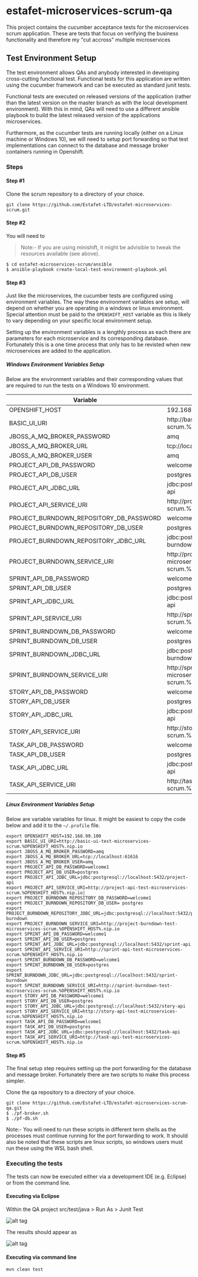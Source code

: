 # estafet-microservices-scrum-qa
This project contains the cucumber acceptance tests for the microservices scrum application. These are tests that focus on verifying the business functionality and therefore my "cut accross" multiple microservices

## Test Environment Setup
The test environment allows QAs and anybody interested in developing cross-cutting functional test. Functional tests for this application are written using the cucumber framework and can be executed as standard junit tests.

Functional tests are executed on released versions of the application (rather than the latest version on the master branch as with the local development environment). With this in mind, QAs will need to use a different ansible playbook to build the latest released version of the applications microservices.

Furthermore, as the cucumber tests are running locally (either on a Linux machine or Windows 10), we will need to setup port forwarding so that test implementations can connect to the database and message broker containers running in Openshift.

### Steps

#### Step #1
Clone the scrum repository to a directory of your choice.

```
git clone https://github.com/Estafet-LTD/estafet-microservices-scrum.git
```

#### Step #2
You will need to 

> Note:- If you are using minishift, it might be advisible to tweak the resources available (see above).

```
$ cd estafet-microservices-scrum/ansible
$ ansible-playbook create-local-test-environment-playbook.yml
```

#### Step #3
Just like the microservices, the cucumber tests are configured using environment variables. The way these environment variables are setup, will depend on whether you are operating in a windows or linux environment. Special attention must be paid to the `OPENSHIFT_HOST` variable as this is likely to vary depending on your specific local environment setup.

Setting up the environment variables is a lengthly process as each there are parameters for each microservice and its corresponding database. Fortunately this is a one time process that only has to be revisted when new microservices are added to the application.

##### Windows Environment Variables Setup
Below are the environment variables and their corresponding values that are required to run the tests on a Windows 10 environment. 
 
|Variable|Value|
|--------|-----|
|OPENSHIFT_HOST|192.168.99.100|
|BASIC_UI_URI|http://basic-ui-test-microservices-scrum.%OPENSHIFT_HOST%.nip.io|
|JBOSS_A_MQ_BROKER_PASSWORD|amq|
|JBOSS_A_MQ_BROKER_URL|tcp://localhost:61616|
|JBOSS_A_MQ_BROKER_USER|amq|
|PROJECT_API_DB_PASSWORD|welcome1|
|PROJECT_API_DB_USER|postgres|
|PROJECT_API_JDBC_URL|jdbc:postgresql://localhost:5432/project-api|
|PROJECT_API_SERVICE_URI|http://project-api-test-microservices-scrum.%OPENSHIFT_HOST%.nip.io|
|PROJECT_BURNDOWN_REPOSITORY_DB_PASSWORD|welcome1|
|PROJECT_BURNDOWN_REPOSITORY_DB_USER|postgres|
|PROJECT_BURNDOWN_REPOSITORY_JDBC_URL|jdbc:postgresql://localhost:5432/project-burndown|
|PROJECT_BURNDOWN_SERVICE_URI|http://project-burndown-test-microservices-scrum.%OPENSHIFT_HOST%.nip.io|
|SPRINT_API_DB_PASSWORD|welcome1|
|SPRINT_API_DB_USER|postgres|
|SPRINT_API_JDBC_URL|jdbc:postgresql://localhost:5432/sprint-api|
|SPRINT_API_SERVICE_URI|http://sprint-api-test-microservices-scrum.%OPENSHIFT_HOST%.nip.io|
|SPRINT_BURNDOWN_DB_PASSWORD|welcome1|
|SPRINT_BURNDOWN_DB_USER|postgres|
|SPRINT_BURNDOWN_JDBC_URL|jdbc:postgresql://localhost:5432/sprint-burndown|
|SPRINT_BURNDOWN_SERVICE_URI|http://sprint-burndown-test-microservices-scrum.%OPENSHIFT_HOST%.nip.io|
|STORY_API_DB_PASSWORD|welcome1|
|STORY_API_DB_USER|postgres|
|STORY_API_JDBC_URL|jdbc:postgresql://localhost:5432/story-api|
|STORY_API_SERVICE_URI|http://story-api-test-microservices-scrum.%OPENSHIFT_HOST%.nip.io|
|TASK_API_DB_PASSWORD|welcome1|
|TASK_API_DB_USER|postgres|
|TASK_API_JDBC_URL|jdbc:postgresql://localhost:5432/task-api|
|TASK_API_SERVICE_URI|http://task-api-test-microservices-scrum.%OPENSHIFT_HOST%.nip.io|
 
##### Linux Environment Variables Setup
 Below are variable variables for linux. It might be easiest to copy the code below and add it to the `~/.profile` file.

```
export OPENSHIFT_HOST=192.168.99.100
export BASIC_UI_URI=http://basic-ui-test-microservices-scrum.%OPENSHIFT_HOST%.nip.io
export JBOSS_A_MQ_BROKER_PASSWORD=amq
export JBOSS_A_MQ_BROKER_URL=tcp://localhost:61616
export JBOSS_A_MQ_BROKER_USER=amq
export PROJECT_API_DB_PASSWORD=welcome1
export PROJECT_API_DB_USER=postgres
export PROJECT_API_JDBC_URL=jdbc:postgresql://localhost:5432/project-api
export PROJECT_API_SERVICE_URI=http://project-api-test-microservices-scrum.%OPENSHIFT_HOST%.nip.io|
export PROJECT_BURNDOWN_REPOSITORY_DB_PASSWORD=welcome1
export PROJECT_BURNDOWN_REPOSITORY_DB_USER= postgres
export PROJECT_BURNDOWN_REPOSITORY_JDBC_URL=jdbc:postgresql://localhost:5432/project-burndown
export PROJECT_BURNDOWN_SERVICE_URI=http://project-burndown-test-microservices-scrum.%OPENSHIFT_HOST%.nip.io
export SPRINT_API_DB_PASSWORD=welcome1
export SPRINT_API_DB_USER=postgres
export SPRINT_API_JDBC_URL=jdbc:postgresql://localhost:5432/sprint-api
export SPRINT_API_SERVICE_URI=http://sprint-api-test-microservices-scrum.%OPENSHIFT_HOST%.nip.io
export SPRINT_BURNDOWN_DB_PASSWORD=welcome1
export SPRINT_BURNDOWN_DB_USER=postgres
export SPRINT_BURNDOWN_JDBC_URL=jdbc:postgresql://localhost:5432/sprint-burndown
export SPRINT_BURNDOWN_SERVICE_URI=http://sprint-burndown-test-microservices-scrum.%OPENSHIFT_HOST%.nip.io
export STORY_API_DB_PASSWORD=welcome1
export STORY_API_DB_USER=postgres
export STORY_API_JDBC_URL=jdbc:postgresql://localhost:5432/story-api
export STORY_API_SERVICE_URI=http://story-api-test-microservices-scrum.%OPENSHIFT_HOST%.nip.io
export TASK_API_DB_PASSWORD=welcome1
export TASK_API_DB_USER=postgres
export TASK_API_JDBC_URL=jdbc:postgresql://localhost:5432/task-api
export TASK_API_SERVICE_URI=http://task-api-test-microservices-scrum.%OPENSHIFT_HOST%.nip.io
```

#### Step #5
The final setup step requires setting up the port forwarding for the database and message broker. Fortunately there are two scripts to make this process simpler.

Clone the qa repository to a directory of your choice.

```
git clone https://github.com/Estafet-LTD/estafet-microservices-scrum-qa.git
$ ./pf-broker.sh
$ ./pf-db.sh
```

Note:- You will need to run these scripts in different term shells as the processes must continue running for the port forwarding to work. It should also be noted that these scripts are linux scripts, so windows users must run these using the WSL bash shell.

### Executing the tests
The tests can now be executed either via a development IDE (e.g. Eclipse) or from the command line.

#### Executing via Eclipse
Within the QA project  src/test/java > Run As > Junit Test

![alt tag](https://github.com/Estafet-LTD/estafet-microservices-scrum/blob/master/ExecutingCucumberTestsOnWindows.png)

The results should appear as

![alt tag](https://github.com/Estafet-LTD/estafet-microservices-scrum/blob/master/CucumberTestResultsOnWindows.png)

#### Executing via command line
```
mvn clean test
```
